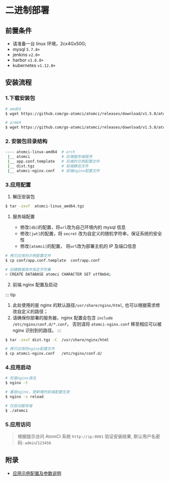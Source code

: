 # 二进制部署

## 前置条件

- 请准备一台 linux 环境，2cx4Gx50G;
- mysql `5.7.8+`
- jenkins `v2.0+`
- harbor `v1.6.0+`
- kubernetes `v1.12.0+`

## 安装流程

### 1.下载安装包

```bash
# amd64
$ wget https://github.com/go-atomci/atomci/releases/download/v1.5.0/atomci-linux_amd64.tgz

# arm64
$ wget https://github.com/go-atomci/atomci/releases/download/v1.5.0/atomci-linux_arm64.tgz
```

### 2. 安装包目录结构

```sh
---- atomci-linux-amd64  # arch
 |__ atomci              # 后端服务端程序
 |__ app.conf.template   # 后端的示例配置文件
 |__ dist.tgz            # 前端静态文件
 |__ atomci-nginx.conf   # 前端nginx配置文件
```

### 3.应用配置

1. 解压安装包

```sh
$ tar -zxvf  atomci-linux_amd64.tgz
```

1. 服务端配置

   - 修改`[db]`的配置，将`url`改为自己环境内的 mysql 信息
   - 修改`[jwt]`的配置，将 `secret` 改为自定义的随机字符串，保证系统的安全性
   - 修改`[atomci]`的配置， 将`url`改为部署主机的 IP 及端口信息


```sh
# 拷贝应用的示例配置文件
$ cp conf/app.conf.template  conf/app.conf
```

```sh
# 创建数据库并指定字符集
> CREATE DATABASE atomci CHARACTER SET utf8mb4;
```
2. 前端 nginx 配置及启动

::: tip

1. 此处使用的是 nginx 的默认路径`/usr/share/nginx/html`, 也可以根据需求修改自定义的路径；
2. 请确保你部署的服务器，nginx 配置会包含 `include /etc/nginx/conf.d/*.conf`， 否则请将
   `atomci-nginx.conf` 移至相应可以被 nginx 识别到的路径。
   :::

```sh
$ tar -zxvf dist.tgz -C  /usr/share/nginx/html

# 拷贝应用的nginx配置文件
$ cp atomci-nginx.conf   /etc/nginx/conf.d/

```

### 4.应用启动

```bash
# 检查nginx语法
$ nginx -t

# 重启nginx，使新增的前端配置生效
$ nginx -s reload

# 仅启动服务端
$ ./atomci
```


### 5.应用访问

> 根据提示访问 AtomCI 系统 `http://ip:8081` 验证安装结果, 默认用户名密码: `admin`/`123456`

## 附录

* [应用示例配置及参数说明](https://github.com/go-atomci/atomci/tree/master#%E9%99%84%E5%BD%95)

